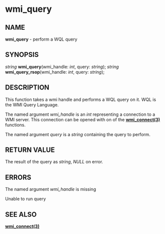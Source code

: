 # wmi_query

## NAME

**wmi_query** - perform a WQL query

## SYNOPSIS

*string* **wmi_query**(wmi_handle: *int*, query: *string*);
*string* **wmi_query_rsop**(wmi_handle: *int*, query: *string*);

## DESCRIPTION

This function takes a wmi handle and performs a WQL query on it. WQL is the WMI Query Language.

The named argument *wmi_handle* is an *int* representing a connection to a WMI server. This connection can be opened with on of the **[wmi_connect(3)](wmi_connect.md)** functions.

The named argument *query* is a *string* containing the query to perform.

## RETURN VALUE

The result of the query as *string*, *NULL* on error.

## ERRORS

The named argument *wmi_handle* is missing

Unable to run query

## SEE ALSO

**[wmi_connect(3)](wmi_connect.md)**
